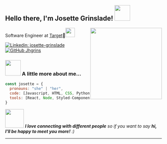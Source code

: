 <h2> Hello there, I'm Josette Grinslade! <img src="https://media.giphy.com/media/mGcNjsfWAjY5AEZNw6/giphy.gif" width="50"></h2>
<img align='right' src="https://media1.giphy.com/media/h5vCZ5J3EJBQ7IkvO9/giphy.gif?cid=790b7611018320d69c14decbde688d28d9653bc471c63166&rid=giphy.gif&ct=s" width="230">
<p>Software Engineer at <a href="https://www.target.com">Target</a>🎯<img src="https://media.giphy.com/media/WUlplcMpOCEmTGBtBW/giphy.gif" width="30"> 
</p>

[![Linkedin: josette-grinslade](https://img.shields.io/badge/-josettegrinslade-blue?style=flat-square&logo=Linkedin&logoColor=white&link=https://www.linkedin.com/in/josette-grinslade/)](https://www.linkedin.com/in/josette-grinslade/)
[![GitHub Jhgrins](https://img.shields.io/github/followers/jhgrins?label=follow&style=social)](https://github.com/Jhgrins)


### <img src="https://media.giphy.com/media/VgCDAzcKvsR6OM0uWg/giphy.gif" width="50"> A little more about me...  

```javascript
const josette = {
  pronouns: "she" | "her",
  code: [Javascript, HTML, CSS, Python, Java, Go],
  tools: [React, Node, Styled-Components, Docker],
}
```

<img src="https://media.giphy.com/media/LnQjpWaON8nhr21vNW/giphy.gif" width="60"> <em><b>I love connecting with different people</b> so if you want to say <b>hi, I'll be happy to meet you more!</b> :)</em>

---